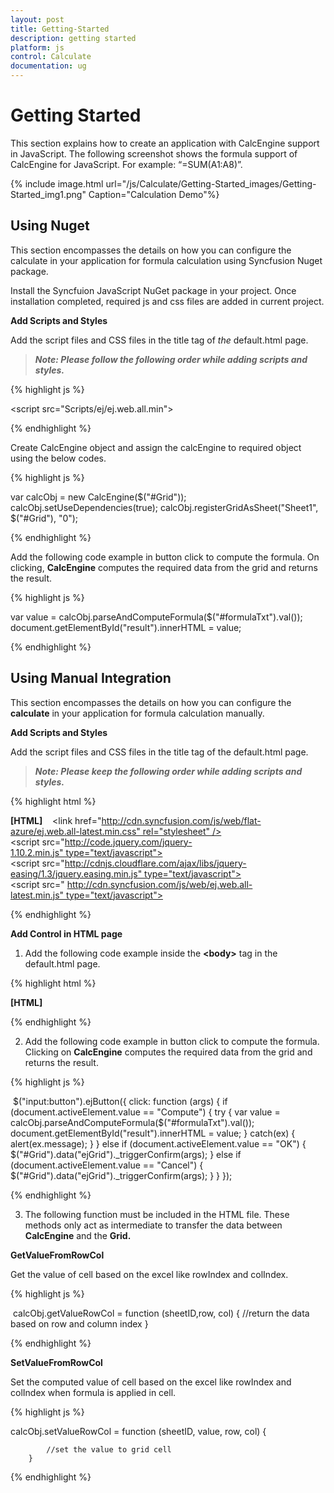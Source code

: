 ```yaml
---
layout: post
title: Getting-Started
description: getting started
platform: js
control: Calculate
documentation: ug
---
```


# Getting Started

This section explains how to create an application with CalcEngine support in JavaScript. The following screenshot shows the formula support of CalcEngine for JavaScript. For example: “=SUM(A1:A8)”.

{% include image.html url="/js/Calculate/Getting-Started_images/Getting-Started_img1.png" Caption="Calculation Demo"%}

## Using Nuget

This section encompasses the details on how you can configure the calculate in your application for formula calculation using Syncfusion Nuget package.



Install the Syncfuion JavaScript NuGet package in your project. Once installation completed, required js and css files are added in current project.



**Add Scripts and Styles**

Add the script files and CSS files in the title tag of _the_ default.html page.

> _**Note: Please follow the following order while adding scripts and styles.**_



{% highlight js %}

<script src="Scripts/ej/ej.web.all.min"></script>


{% endhighlight %}



Create CalcEngine object and assign the calcEngine to required object using the below codes.



{% highlight js %}

var calcObj = new CalcEngine($("#Grid"));
calcObj.setUseDependencies(true);
calcObj.registerGridAsSheet("Sheet1", $("#Grid"), "0");



{% endhighlight %}

Add the following code example in button click to compute the formula. On clicking, **CalcEngine** computes the required data from the grid and returns the result.

{% highlight js %}

var value = calcObj.parseAndComputeFormula($("#formulaTxt").val());
document.getElementById("result").innerHTML = value;



{% endhighlight %}



## Using Manual Integration

This section encompasses the details on how you can configure the **calculate** in your application for formula calculation manually.

**Add Scripts and Styles**

Add the script files and CSS files in the title tag of the default.html page.

> _**Note: Please keep the following order while adding scripts and styles.**_



{% highlight html %}

**[HTML]**   
<link href="http://cdn.syncfusion.com/js/web/flat-azure/ej.web.all-latest.min.css" rel="stylesheet" />
<script src="http://code.jquery.com/jquery-1.10.2.min.js" type="text/javascript"> </script>
<script src="http://cdnjs.cloudflare.com/ajax/libs/jquery-easing/1.3/jquery.easing.min.js" type="text/javascript"> </script>
<script src=" http://cdn.syncfusion.com/js/web/ej.web.all-latest.min.js" type="text/javascript"></script>


{% endhighlight %}

**Add Control in HTML page**

1. Add the following code example inside the **&lt;body&gt;** tag in the default.html page.

{% highlight html %}

**[HTML]**   

<!-- ... -->
<head>
<body>
    <div id="Grid"></div>
    </body>
<!-- ... -->
<script type="text/javascript">
        $(function () {

            var calcObj = new CalcEngine($("#Grid"));
            calcObj.setUseDependencies(true);
            calcObj.registerGridAsSheet("Sheet1", $("#Grid"), "0");
</script>
</head>
<!-- ... -->


{% endhighlight %}



2. Add the following code example in button click to compute the formula. Clicking on **CalcEngine** computes the required data from the grid and returns the result.

{% highlight js %}

 $("input:button").ejButton({
                    click: function (args) {
                        if (document.activeElement.value == "Compute") {
                            try
                            {
                                var value = calcObj.parseAndComputeFormula($("#formulaTxt").val());
                                document.getElementById("result").innerHTML = value;
                            }
                            catch(ex)
                            {
                                alert(ex.message);
                            }
                        }
                        else if (document.activeElement.value == "OK") {
                            $("#Grid").data("ejGrid")._triggerConfirm(args);
                        }
                        else if (document.activeElement.value == "Cancel") {
                            $("#Grid").data("ejGrid")._triggerConfirm(args);
                        }
                    }
                });


{% endhighlight %}

3. The following function must be included in the HTML file. These methods only act as intermediate to transfer the data between **CalcEngine** and the **Grid.**



**GetValueFromRowCol**

Get the value of cell based on the excel like rowIndex and colIndex.

{% highlight js %}

 calcObj.getValueRowCol = function (sheetID,row, col) {
                   //return the data based on row and column index
                }


{% endhighlight %}



**SetValueFromRowCol**

Set the computed value of cell based on the excel like rowIndex and colIndex when formula is applied in cell.

{% highlight js %}

calcObj.setValueRowCol = function (sheetID, value, row, col) {

            //set the value to grid cell
        }


{% endhighlight %}



